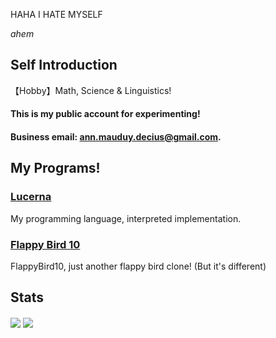 HAHA I HATE MYSELF

*ahem*


## Self Introduction
【Hobby】Math, Science & Linguistics!

#### This is my public account for experimenting!
#### Business email: ann.mauduy.decius@gmail.com.

## My Programs!
### [Lucerna](https://github.com/xxxAnn/Lucerna)
My programming language, interpreted implementation.
### [Flappy Bird 10](https://github.com/xxxAnn/FlappyBird10)
FlappyBird10, just another flappy bird clone! (But it's different)

## Stats
<img align="center" src="https://github-readme-stats.vercel.app/api?username=xxxAnn&theme=tokyonight&&langs_count=10">
<img align="center" src="https://github-readme-stats.vercel.app/api/top-langs/?username=xxxAnn&theme=tokyonight&&langs_count=10">

